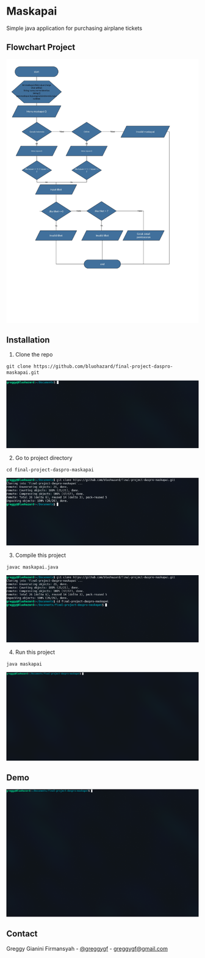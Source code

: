 # Maskapai
Simple java application for purchasing airplane tickets

## Flowchart Project

<p align="center">
  <img src="assets/flowchart.jpg" alt="Flowchart">
</p>

## Installation

1. Clone the repo
```
git clone https://github.com/bluohazard/final-project-daspro-maskapai.git
```
<p align="center">
  <img src="gif/git-clone.gif" alt="Git Clone">
</p>

2. Go to project directory
```
cd final-project-daspro-maskapai
```
<p align="center">
  <img src="gif/directory.gif" alt="Project Directory">
</p>

3. Compile this project
```
javac maskapai.java
```
<p align="center">
  <img src="gif/compile.gif" alt="Compile the Project">
</p>

4. Run this project
```
java maskapai
```

<p align="center">
  <img src="gif/run.gif" alt="Run the project">
</p>

## Demo

<p align="center">
  <img src="gif/demo.gif" alt="Demo">
</p>

## Contact

Greggy Gianini Firmansyah - [@greggygf](https://instagram.com/GreggyGF) - greggygf@gmail.com
